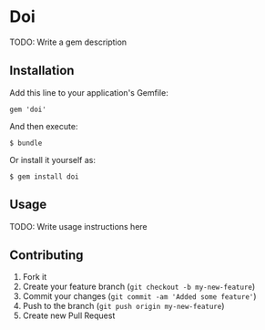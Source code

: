 # Doi

TODO: Write a gem description

## Installation

Add this line to your application's Gemfile:

    gem 'doi'

And then execute:

    $ bundle

Or install it yourself as:

    $ gem install doi

## Usage

TODO: Write usage instructions here

## Contributing

1. Fork it
2. Create your feature branch (`git checkout -b my-new-feature`)
3. Commit your changes (`git commit -am 'Added some feature'`)
4. Push to the branch (`git push origin my-new-feature`)
5. Create new Pull Request
